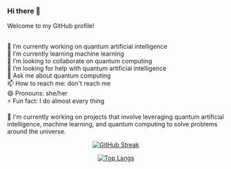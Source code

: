 ### Hi there 👋

Welcome to my GitHub profile! 

<!--
**shreyasat27/shreyasat27** is a ✨ _special_ ✨ repository because its `README.md` (this file) appears on your GitHub profile.

Here are some ideas to get you started:
-->

<br> 🔭 I’m currently working on quantum artificial intelligence
<br> 🌱 I’m currently learning machine learning
<br> 👯 I’m looking to collaborate on quantum computing
<br> 🤔 I’m looking for help with quantum artificial intelligence
<br> 💬 Ask me about quantum computing
<br> 📫 How to reach me: don't reach me
<br> 😄 Pronouns: she/her
<br> ⚡ Fun fact: I do almost every thing


🔭 I'm currently working on projects that involve leveraging quantum artificial intelligence, machine learning, and quantum computing to solve problems around the universe. 
  <!--
💡 My repositories showcase my work in various domains, including image processing,  and more. 
-->

<div align="center">


[![GitHub Streak](http://github-readme-streak-stats.herokuapp.com?user=shreyasat27&theme=dark)](https://git.io/streak-stats)

[![Top Langs](https://github-readme-stats.vercel.app/api/top-langs/?username=shreyasat27&layout=compact&theme=dark)](https://github.com/anuraghazra/github-readme-stats)


</div>

</div>
